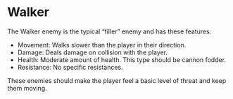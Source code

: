 # Walker

The Walker enemy is the typical “filler” enemy and has these features.

- Movement: Walks slower than the player in their direction. 
- Damage: Deals damage on collision with the player. 
- Health: Moderate amount of health. This type should be cannon fodder. 
- Resistance: No specific resistances.

These enemies should make the player feel a basic level of threat and keep them moving.
